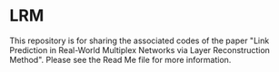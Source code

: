 # LRM
This repository is for sharing the associated codes of the paper "Link Prediction in Real-World Multiplex Networks via Layer Reconstruction Method". Please see the Read Me file for more information. 
